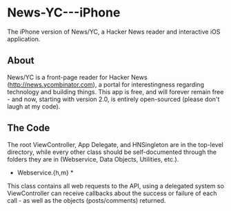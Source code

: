 News-YC---iPhone
================

The iPhone version of News/YC, a Hacker News reader and interactive iOS application. 

## About ##

News/YC is a front-page reader for Hacker News (http://news.ycombinator.com), a portal for interestingness regarding technology and building things. This app is free, and will forever remain free - and now, starting with version 2.0, is entirely open-sourced (please don't laugh at my code).

## The Code ##

The root ViewController, App Delegate, and HNSingleton are in the top-level directory, while every other class should be self-documented through the folders they are in (Webservice, Data Objects, Utilities, etc.).

* Webservice.{h,m} *

This class contains all web requests to the API, using a delegated system so ViewController can receive callbacks about the success or failure of each call - as well as the objects (posts/comments) returned.

